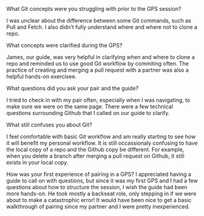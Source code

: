 What Git concepts were you struggling with prior to the GPS session?

I was unclear about the difference between some Git commands, such as Pull and Fetch. I also didn't fully understand where and where not to clone a repo.

What concepts were clarified during the GPS?

James, our guide, was very helpful in clarifying when and where to clone a repo and reminded us to use good Git workflow by commiting often. The practice of creating and merging a pull request with a partner was also a helpful hands-on exercisee.

What questions did you ask your pair and the guide?

I tried to check in with my pair often, especially when I was navigating, to make sure we were on the same page. There were a few technical questions surrounding Github that I called on our guide to clarify. 

What still confuses you about Git?

I feel comfortable with basic Git workflow and am really starting to see how it will benefit my personal workflow. It is still occassionaly confusing to have the local copy of a repo and the Github copy be different. For example, when you delete a branch after merging a pull request on Github, it still exists in your local copy. 


How was your first experience of pairing in a GPS?
I appreciated having a guide to call on with questions, but since it was my first GPS and I had a few questions about how to structure the session, I wish the guide had been more hands-on. He took mostly a backseat role, only stepping in if we were about to make a catastrophic error! It would have been nice to get a basic walkthrough of pairing since my partner and I were pretty inexperienced. 

